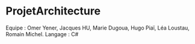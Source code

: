 # ProjetArchitecture
Equipe : Omer Yener, Jacques HU, Marie Dugoua, Hugo Piaï, Léa Loustau, Romain Michel. 
Langage : C#
